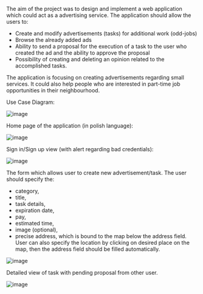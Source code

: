 The aim of the project was to design and implement a web application which could act as a advertising service. The application should allow the users to:
- Create and modify advertisements (tasks) for additional work (odd-jobs)
- Browse the already added ads
- Ability to send a proposal for the execution of a task to the user who created the ad and the ability to approve the proposal
- Possibility of creating and deleting an opinion related to the accomplished tasks.

The application is focusing on creating advertisements regarding small services. It could also help people who are interested in part-time job opportunities in their neighbourhood.

Use Case Diagram:

![image](https://i.ibb.co/h7yYNKk/use-case.png)

Home page of the application (in polish language):

![image](https://i.ibb.co/Rzghv3k/Screenshot-4.png)

Sign in/Sign up view (with alert regarding bad credentials):

![image](https://i.ibb.co/kSRZ0qs/Screenshot-5.png)

The form which allows user to create new advertisement/task. The user should specify the:
- category,
- title, 
- task details,
- expiration date,
- pay, 
- estimated time, 
- image (optional),
- precise address, which is bound to the map below the address field. 
User can also specify the location by clicking on desired place on the map, then the address field should be filled automatically.

![image](https://i.ibb.co/MCdHK6L/Screenshot-1.png)

Detailed view of task with pending proposal from other user.

![image](https://i.ibb.co/P64Z1wC/Screenshot-2.png)




